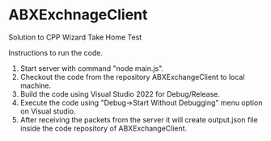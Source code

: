 # ABXExchnageClient
Solution to CPP Wizard Take Home Test

Instructions to run the code.

1. Start server with command "node main.js".
2. Checkout the code from the repository ABXExchangeClient to local machine.
3. Build the code using Visual Studio 2022 for Debug/Release.
4. Execute the code using "Debug->Start Without Debugging" menu option on Visual studio.
5. After receiving the packets from the server it will create output.json file inside the code repository of ABXExchangeClient.
